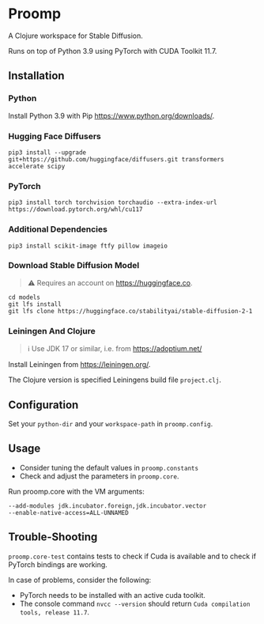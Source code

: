 # Proomp
A Clojure workspace for Stable Diffusion.

Runs on top of Python 3.9 using PyTorch with CUDA Toolkit 11.7.

## Installation
### Python
Install Python 3.9 with Pip https://www.python.org/downloads/.

### Hugging Face Diffusers
    pip3 install --upgrade git+https://github.com/huggingface/diffusers.git transformers accelerate scipy

### PyTorch
    pip3 install torch torchvision torchaudio --extra-index-url https://download.pytorch.org/whl/cu117

### Additional Dependencies

    pip3 install scikit-image ftfy pillow imageio

### Download Stable Diffusion Model
> &#x26a0;&#xfe0f; Requires an account on https://huggingface.co.

    cd models
    git lfs install
    git lfs clone https://huggingface.co/stabilityai/stable-diffusion-2-1

### Leiningen And Clojure
> &#x2139;  Use JDK 17 or similar, i.e. from https://adoptium.net/

Install Leiningen from https://leiningen.org/.

The Clojure version is specified Leiningens build file `project.clj`.

## Configuration
Set your `python-dir` and your `workspace-path` in `proomp.config`.

## Usage
- Consider tuning the default values in `proomp.constants`
- Check and adjust the parameters in `proomp.core`.

Run proomp.core with the VM arguments:

    --add-modules jdk.incubator.foreign,jdk.incubator.vector
    --enable-native-access=ALL-UNNAMED

## Trouble-Shooting
`proomp.core-test` contains tests to check if Cuda is available
and to check if PyTorch bindings are working.

In case of problems, consider the following:
- PyTorch needs to be installed with an active cuda toolkit.
- The console command `nvcc --version` should return `Cuda compilation tools, release 11.7`.
